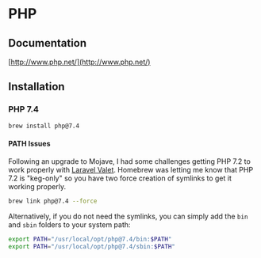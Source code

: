 # PHP

## Documentation

[http://www.php.net/](http://www.php.net/)

## Installation

### PHP 7.4

```bash
brew install php@7.4
```

#### PATH Issues

Following an upgrade to Mojave, I had some challenges getting PHP 7.2 to work properly with [Laravel Valet](https://laravel.com/docs/master/valet). Homebrew was letting me know that PHP 7.2 is "keg-only" so you have two force creation of symlinks to get it working properly.

```bash
brew link php@7.4 --force
```

Alternatively, if you do not need the symlinks, you can simply add the `bin` and `sbin` folders to your system path:

```bash
export PATH="/usr/local/opt/php@7.4/bin:$PATH"
export PATH="/usr/local/opt/php@7.4/sbin:$PATH"
```
